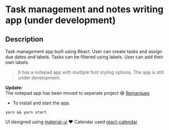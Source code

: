 # Task management and notes writing app (under development)

Description
---
Task management app built using React. User can create tasks and assign due dates and labels. Tasks can be filtered using labels. User can add their own labels.

> It has a notepad app with multiple font styling options. The app is still under development.

**Update:**  
The notepad app has been moved to seperate project :sweat_smile: [Remarques](https://github.com/suman-kr/remarques)

* To install and start the app.

`yarn && yarn start`

UI designed using [material-ui](https://material-ui.com/) :heart:
Calendar used [react-calendar](https://github.com/wojtekmaj/react-calendar)
